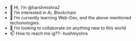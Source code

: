 - 👋 Hi, I’m @harshmishra2
- 👀 I’m interested in Ai, Blockchain
- 🌱 I’m currently learning Web-Dev, and the above mentioned techonologies.
- 💞️ I’m looking to collaborate on anything new to this world
- 📫 How to reach me ig??- hushmyshra

<!---
harshmishra2/harshmishra2 is a ✨ special ✨ repository because its `README.md` (this file) appears on your GitHub profile.
You can click the Preview link to take a look at your changes.
--->
